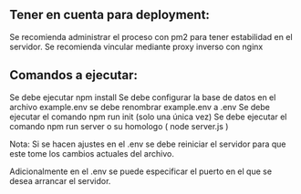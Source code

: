 
## Tener en cuenta para deployment:

Se recomienda administrar el proceso con pm2 para tener estabilidad en el servidor.
Se recomienda vincular mediante proxy inverso con nginx

## Comandos a ejecutar:
Se debe ejecutar npm install
Se debe configurar la base de datos en el archivo example.env
se debe renombrar example.env a .env
Se debe ejecutar el comando npm run init (solo una única vez)
Se debe ejecutar el comando npm run server o su homologo ( node server.js )

Nota: Si se hacen ajustes en el .env se debe reiniciar el servidor para que este tome los cambios actuales del archivo.

Adicionalmente en el .env se puede especificar el puerto en el que se desea arrancar el servidor.
